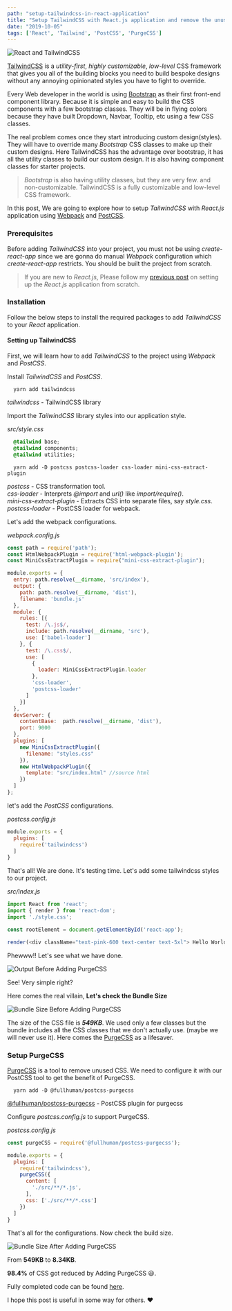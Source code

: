 ```yaml
---
path: "setup-tailwindcss-in-react-application"
title: "Setup TailwindCSS with React.js application and remove the unused styles using PurgeCSS"
date: "2019-10-05"
tags: ['React', 'Tailwind', 'PostCSS', 'PurgeCSS']
---
```


![React and TailwindCSS](./react-tailwind.jpg)

[TailwindCSS](https://tailwindcss.com/) is a _utility-first_,  _highly customizable_, _low-level_ CSS framework that gives you all of the building blocks you need to build bespoke designs without any annoying opinionated styles you have to fight to override.

Every Web developer in the world is using [Bootstrap](https://getbootstrap.com/) as their first front-end component library. Because it is simple and easy to build the CSS components with a few bootstrap classes. They will be in flying colors because they have built Dropdown, Navbar, Tooltip, etc using a few CSS classes. 

The real problem comes once they start introducing custom design(styles). They will have to override many _Bootstrap_ CSS classes to make up their custom designs. Here TailwindCSS has the advantage over bootstrap, it has all the utility classes to build our custom design. It is also having component classes for starter projects.

> _Bootstrap_ is also having utility classes, but they are very few. and non-customizable. TailwindCSS is a fully customizable and low-level CSS framework.

In this post, We are going to explore how to setup _TailwindCSS_ with _React.js_ application using [Webpack](https://webpack.js.org/) and [PostCSS](https://postcss.org/). 

### Prerequisites

Before adding _TailwindCSS_ into your project, you must not be using _create-react-app_ since we are gonna do manual _Webpack_ configuration which _create-react-app_ restricts. You should be built the project from scratch.

>If you are new to _React.js_, Please follow my [previous post](https://www.theenadayalan.me/blog/setup-reactjs-from-scratch) on setting up the _React.js_ application from scratch.

### Installation

Follow the below steps to install the required packages to add _TailwindCSS_ to your _React_ application.

#### Setting up TailwindCSS

First, we will learn how to add _TailwindCSS_ to the project using _Webpack_ and _PostCSS_.

Install _TailwindCSS_ and _PostCSS_.

```shell
  yarn add tailwindcss
```

_tailwindcss_ - TailwindCSS library

Import the _TailwindCSS_ library styles into our application style.

_src/style.css_

```css
  @tailwind base;
  @tailwind components;
  @tailwind utilities;
```

```shell
  yarn add -D postcss postcss-loader css-loader mini-css-extract-plugin
```

_postcss_ - CSS transformation tool.  
_css-loader_ -  Interprets _@import_ and _url()_ like _import/require()_.  
_mini-css-extract-plugin_ - Extracts CSS into separate files, say _style.css_.  
_postcss-loader_ - PostCSS loader for webpack.  

Let's add the webpack configurations.

_webpack.config.js_

```javascript
const path = require('path');
const HtmlWebpackPlugin = require('html-webpack-plugin');
const MiniCssExtractPlugin = require("mini-css-extract-plugin");

module.exports = {
  entry: path.resolve(__dirname, 'src/index'),
  output: {
    path: path.resolve(__dirname, 'dist'),
    filename: 'bundle.js'
  },
  module: {
    rules: [{
      test: /\.js$/,
      include: path.resolve(__dirname, 'src'),
      use: ['babel-loader']
    }, {
      test: /\.css$/,
      use: [
        {
          loader: MiniCssExtractPlugin.loader
        },
        'css-loader',
        'postcss-loader'       
      ]
    }]
  },
  devServer: {
    contentBase:  path.resolve(__dirname, 'dist'),
    port: 9000
  },
  plugins: [
    new MiniCssExtractPlugin({
      filename: "styles.css"
    }),
    new HtmlWebpackPlugin({
      template: "src/index.html" //source html
    })
  ]
};
```

let's add the _PostCSS_ configurations.

_postcss.config.js_

```js
module.exports = {
  plugins: [
    require('tailwindcss')
  ]
}
```

That's all! We are done. It's testing time. Let's add some tailwindcss styles to our project.

_src/index.js_

```js
import React from 'react';
import { render } from 'react-dom';
import './style.css';

const rootElement = document.getElementById('react-app');

render(<div className="text-pink-600 text-center text-5xl"> Hello World! </div>, rootElement);
```

Phewww!! Let's see what we have done.

![Output Before Adding PurgeCSS](./output-beforepurgecss.png)

See! Very simple right?

Here comes the real villain, **Let's check the Bundle Size**

![Bundle Size Before Adding PurgeCSS](./bundlesize-beforepurgecss.png)

The size of the CSS file is _**549KB**_. We used only a few classes but the bundle includes all the CSS classes that we don't actually use. (maybe we will never use it). Here comes the [PurgeCSS](https://www.purgecss.com/) as a lifesaver. 

### Setup PurgeCSS

[PurgeCSS](https://www.purgecss.com/) is a tool to remove unused CSS. We need to configure it with our PostCSS tool to get the benefit of PurgeCSS.

```shell
  yarn add -D @fullhuman/postcss-purgecss
```

[@fullhuman/postcss-purgecss](https://github.com/FullHuman/postcss-purgecss) - PostCSS plugin for purgecss

Configure _postcss.config.js_ to support PurgeCSS.

_postcss.config.js_

```js
const purgeCSS = require('@fullhuman/postcss-purgecss');

module.exports = {
  plugins: [
    require('tailwindcss'),
    purgeCSS({
      content: [
        './src/**/*.js',
      ],
      css: ['./src/**/*.css']
    })
  ]
}
```

That's all for the configurations. Now check the build size.

![Bundle Size After Adding PurgeCSS](./bundlesize-afterpurgecss.png)

From **549KB** to **8.34KB**. 

**98.4%** of CSS got reduced by Adding PurgeCSS 😃.

Fully completed code can be found [here](https://github.com/theenadayalank/setup-tailwindcss-with-reactjs-app).

I hope this post is useful in some way for others. ❤️
